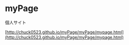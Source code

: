 # myPage
個人サイト

[http://chuck0523.github.io/myPage/myPage/mypage.html](http://chuck0523.github.io/myPage/myPage/mypage.html)
